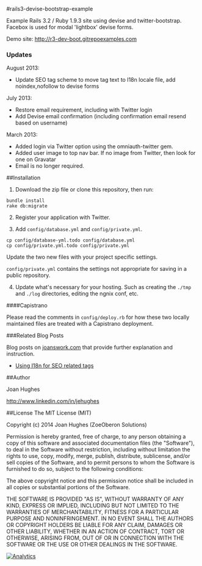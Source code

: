 #rails3-devise-bootstrap-example

Example Rails 3.2 / Ruby 1.9.3 site using devise and twitter-bootstrap. Facebox is used for modal 'lightbox' devise forms.

Demo site: <http://r3-dev-boot.gitrepoexamples.com>


### Updates

August 2013:

- Update SEO tag scheme to move tag text to I18n locale file, add noindex,nofollow to devise forms

July 2013:

- Restore email requirement, including with Twitter login
- Add Devise email confirmation (including confirmation email resend based on username)

March 2013:

- Added login via Twitter option using the omniauth-twitter gem.
- Added user image to top nav bar. If no image from Twitter, then look for one on Gravatar
- Email is no longer required.


##Installation

1. Download the zip file or clone this repository, then run:

  ```
  bundle install
  rake db:migrate
  ```

2. Register your application with Twitter. 

3. Add `config/database.yml` and `config/private.yml`.

  ```
  cp config/database-yml.todo config/database.yml
  cp config/private.yml.todo config/private.yml
  ```
  
  Update the two new files with your project specific settings.

  `config/private.yml` contains the settings not appropriate for saving in a public repository.

4. Update what's necessary for your hosting. Such as creating the `./tmp` and `./log` directories, editing the ngnix conf, etc.

####Capistrano

Please read the comments in `config/deploy.rb` for how these two locally maintained files are treated with a Capistrano deployment.

###Related Blog Posts

Blog posts on [joanswork.com](http://joanswork.com) that provide further explanation and instruction.

- [Using I18n for SEO related tags](http://joanswork.com/rails-seo-and-i18n-the-basics/)

##Author

Joan Hughes

<http://www.linkedin.com/in/jehughes>

##License
The MIT License (MIT)

Copyright (c) 2014 Joan Hughes (ZoeOberon Solutions)

Permission is hereby granted, free of charge, to any person obtaining a copy of this software and associated documentation files (the "Software"), to deal in the Software without restriction, including without limitation the rights to use, copy, modify, merge, publish, distribute, sublicense, and/or sell copies of the Software, and to permit persons to whom the Software is furnished to do so, subject to the following conditions:

The above copyright notice and this permission notice shall be included in all copies or substantial portions of the Software.

THE SOFTWARE IS PROVIDED "AS IS", WITHOUT WARRANTY OF ANY KIND, EXPRESS OR IMPLIED, INCLUDING BUT NOT LIMITED TO THE WARRANTIES OF MERCHANTABILITY, FITNESS FOR A PARTICULAR PURPOSE AND NONINFRINGEMENT. IN NO EVENT SHALL THE AUTHORS OR COPYRIGHT HOLDERS BE LIABLE FOR ANY CLAIM, DAMAGES OR OTHER LIABILITY, WHETHER IN AN ACTION OF CONTRACT, TORT OR OTHERWISE, ARISING FROM, OUT OF OR IN CONNECTION WITH THE SOFTWARE OR THE USE OR OTHER DEALINGS IN THE SOFTWARE.

[![Analytics](https://ga-beacon.appspot.com/UA-46923629-1/rails3-devise-bootstrap-example/README)](https://github.com/igrigorik/ga-beacon)
